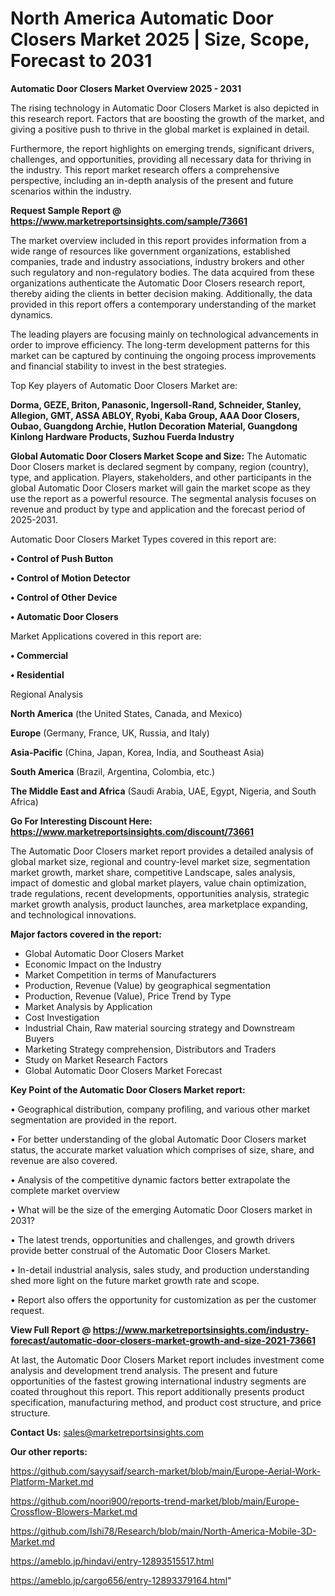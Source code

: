 # North America Automatic Door Closers Market 2025 | Size, Scope, Forecast to 2031

<Strong> Automatic Door Closers Market Overview 2025 - 2031</strong>

The rising technology in Automatic Door Closers Market is also depicted in this research report. Factors that are boosting the growth of the market, and giving a positive push to thrive in the global market is explained in detail.

Furthermore, the report highlights on emerging trends, significant drivers, challenges, and opportunities, providing all necessary data for thriving in the industry. This report market research offers a comprehensive perspective, including an in-depth analysis of the present and future scenarios within the industry.

<strong>Request Sample Report @ <a href=https://www.marketreportsinsights.com/sample/73661>https://www.marketreportsinsights.com/sample/73661</a></strong>

The market overview included in this report provides information from a wide range of resources like government organizations, established companies, trade and industry associations, industry brokers and other such regulatory and non-regulatory bodies. The data acquired from these organizations authenticate the Automatic Door Closers research report, thereby aiding the clients in better decision making. Additionally, the data provided in this report offers a contemporary understanding of the market dynamics.

The leading players are focusing mainly on technological advancements in order to improve efficiency. The long-term development patterns for this market can be captured by continuing the ongoing process improvements and financial stability to invest in the best strategies.

Top Key players of Automatic Door Closers Market are:

<strong>Dorma, GEZE, Briton, Panasonic, Ingersoll-Rand, Schneider, Stanley, Allegion, GMT, ASSA ABLOY, Ryobi, Kaba Group, AAA Door Closers, Oubao, Guangdong Archie, Hutlon Decoration Material, Guangdong Kinlong Hardware Products, Suzhou Fuerda Industry</strong>

<strong><b>Global Automatic Door Closers Market Scope and Size:</b></strong>
The Automatic Door Closers market is declared segment by company, region (country), type, and application. Players, stakeholders, and other participants in the global Automatic Door Closers market will gain the market scope as they use the report as a powerful resource. The segmental analysis focuses on revenue and product by type and application and the forecast period of 2025-2031.

Automatic Door Closers Market Types covered in this report are:

<strong>• Control of Push Button

• Control of Motion Detector

• Control of Other Device

• Automatic Door Closers</strong>

Market Applications covered in this report are:

<strong>• Commercial

• Residential</strong> 

Regional Analysis

<strong>North America</strong> (the United States, Canada, and Mexico)

<strong>Europe</strong> (Germany, France, UK, Russia, and Italy)

<strong>Asia-Pacific</strong> (China, Japan, Korea, India, and Southeast Asia)

<strong>South America</strong> (Brazil, Argentina, Colombia, etc.)

<strong>The Middle East and Africa</strong> (Saudi Arabia, UAE, Egypt, Nigeria, and South Africa)

<strong>Go For Interesting Discount Here: <a href=https://www.marketreportsinsights.com/discount/73661>https://www.marketreportsinsights.com/discount/73661</a></strong>

The Automatic Door Closers market report provides a detailed analysis of global market size, regional and country-level market size, segmentation market growth, market share, competitive Landscape, sales analysis, impact of domestic and global market players, value chain optimization, trade regulations, recent developments, opportunities analysis, strategic market growth analysis, product launches, area marketplace expanding, and technological innovations.

<strong><b>Major factors covered in the report:</b></strong>
<ul>
  <li>Global Automatic Door Closers Market </li>
  <li>Economic Impact on the Industry</li>
  <li>Market Competition in terms of Manufacturers</li>
  <li>Production, Revenue (Value) by geographical segmentation</li>
  <li>Production, Revenue (Value), Price Trend by Type</li>
  <li>Market Analysis by Application</li>
  <li>Cost Investigation</li>
  <li>Industrial Chain, Raw material sourcing strategy and Downstream Buyers</li>
  <li>Marketing Strategy comprehension, Distributors and Traders</li>
  <li>Study on Market Research Factors</li>
  <li>Global Automatic Door Closers Market Forecast</li>
</ul>

<strong><b>Key Point of the Automatic Door Closers Market report:</b></strong>

• Geographical distribution, company profiling, and various other market segmentation are provided in the report.

• For better understanding of the global Automatic Door Closers market status, the accurate market valuation which comprises of size, share, and revenue are also covered.

• Analysis of the competitive dynamic factors better extrapolate the complete market overview

• What will be the size of the emerging Automatic Door Closers market in 2031?

• The latest trends, opportunities and challenges, and growth drivers provide better construal of the Automatic Door Closers Market.

• In-detail industrial analysis, sales study, and production understanding shed more light on the future market growth rate and scope.

• Report also offers the opportunity for customization as per the customer request.

<strong><b>View Full Report @ <a href=https://www.marketreportsinsights.com/industry-forecast/automatic-door-closers-market-growth-and-size-2021-73661>https://www.marketreportsinsights.com/industry-forecast/automatic-door-closers-market-growth-and-size-2021-73661</a></b></strong>


At last, the Automatic Door Closers Market report includes investment come analysis and development trend analysis. The present and future opportunities of the fastest growing international industry segments are coated throughout this report. This report additionally presents product specification, manufacturing method, and product cost structure, and price structure.

<strong>Contact Us:</strong>
sales@marketreportsinsights.com

<strong>Our other reports:</strong>

<a href=https://github.com/sayysaif/search-market/blob/main/Europe-Aerial-Work-Platform-Market.md>https://github.com/sayysaif/search-market/blob/main/Europe-Aerial-Work-Platform-Market.md</a>

<a href=https://github.com/noori900/reports-trend-market/blob/main/Europe-Crossflow-Blowers-Market.md>https://github.com/noori900/reports-trend-market/blob/main/Europe-Crossflow-Blowers-Market.md</a>

<a href=https://github.com/Ishi78/Research/blob/main/North-America-Mobile-3D-Market.md>https://github.com/Ishi78/Research/blob/main/North-America-Mobile-3D-Market.md</a>

<a href=https://ameblo.jp/hindavi/entry-12893515517.html>https://ameblo.jp/hindavi/entry-12893515517.html</a>

<a href=https://ameblo.jp/cargo656/entry-12893379164.html>https://ameblo.jp/cargo656/entry-12893379164.html</a>"
